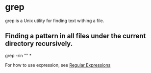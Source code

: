 # grep

grep is a Unix utility for finding text withing a file.

## Finding a pattern in all files under the current directory recursively.

grep -rin "<expression>" *

For how to use expression, see [Regular Expressions](/wiki/regular_expressions)
